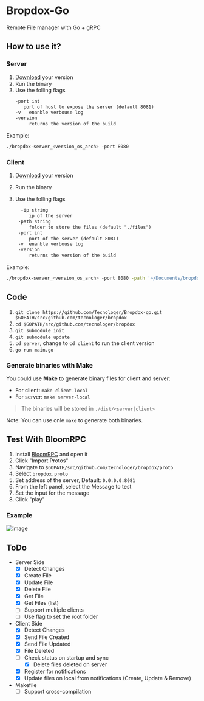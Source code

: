 # Bropdox-Go

Remote File manager with Go + gRPC

## How to use it?

### Server

1. [Download][2] your version
1. Run the binary
1. Use the folling flags
   ```txt
   -port int
      port of host to expose the server (default 8081)
   -v	enanble verbouse log
   -version
    	returns the version of the build
   ```

Example:

```bash
./bropdox-server_<version_os_arch> -port 8080
```

### Client

1. [Download][2] your version
1. Run the binary
1. Use the folling flags

   ```txt
     -ip string
        ip of the server
    -path string
        folder to store the files (default "./files")
    -port int
        port of the server (default 8081)
    -v	enanble verbouse log
    -version
        returns the version of the build

   ```

Example:

```bash
./bropdox-server_<version_os_arch> -port 8080 -path '~/Documents/bropdox-files'
```

## Code

1. `git clone https://github.com/Tecnologer/Bropdox-go.git $GOPATH/src/github.com/tecnologer/bropdox`
2. `cd $GOPATH/src/github.com/tecnologer/bropdox`
3. `git submodule init`
4. `git submodule update`
5. `cd server`, change to `cd client` to run the client version
6. `go run main.go`

### Generate binaries with Make

You could use **Make** to generate binary files for client and server:

- For client:
  `make client-local`
- For server:
  `make server-local`

> The binaries will be stored in `./dist/<server|client>`

Note: You can use onle `make` to generate both binaries.

## Test With BloomRPC

1. Install [BloomRPC][1] and open it
2. Click "Import Protos"
3. Navigate to `$GOPATH/src/github.com/tecnologer/bropdox/proto`
4. Select `bropdox.proto`
5. Set address of the server, Default: `0.0.0.0:8081`
6. From the left panel, select the Message to test
7. Set the input for the message
8. Click "play"

### Example

![image](https://user-images.githubusercontent.com/8458967/114126065-493e6980-98bd-11eb-9a3a-6da121defed8.png)

## ToDo

- Server Side
  - [x] Detect Changes
  - [x] Create File
  - [x] Update File
  - [x] Delete File
  - [x] Get File
  - [x] Get Files (list)
  - [ ] Support multiple clients
  - [ ] Use flag to set the root folder
- Client Side
  - [x] Detect Changes
  - [x] Send File Created
  - [x] Send File Updated
  - [x] File Deleted
  - [ ] Check status on startup and sync
    - [x] Delete files deleted on server
  - [x] Register for notifications
  - [x] Update files on local from notifications (Create, Update & Remove)
- Makefile
  - [ ] Support cross-compilation

[1]: https://github.com/uw-labs/bloomrpc/releases
[2]: https://github.com/Tecnologer/Bropdox-go/releases
